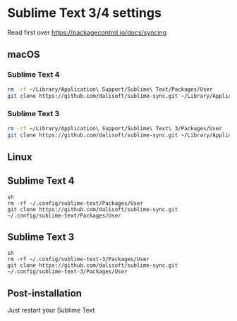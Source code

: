 # Sublime Text 3/4 settings

Read first over <https://packagecontrol.io/docs/syncing>

## macOS

### Sublime Text 4

```sh
rm -rf ~/Library/Application\ Support/Sublime\ Text/Packages/User
git clone https://github.com/dalisoft/sublime-sync.git ~/Library/Application\ Support/Sublime\ Text/Packages/User
```

### Sublime Text 3

```sh
rm -rf ~/Library/Application\ Support/Sublime\ Text\ 3/Packages/User
git clone https://github.com/dalisoft/sublime-sync.git ~/Library/Application\ Support/Sublime\ Text\ 3/Packages/User
```

## Linux

## Sublime Text 4

```
sh
rm -rf ~/.config/sublime-text/Packages/User
git clone https://github.com/dalisoft/sublime-sync.git ~/.config/sublime-text/Packages/User
```

## Sublime Text 3

```
sh
rm -rf ~/.config/sublime-text-3/Packages/User
git clone https://github.com/dalisoft/sublime-sync.git ~/.config/sublime-text-3/Packages/User
```

## Post-installation

Just restart your Sublime Text
